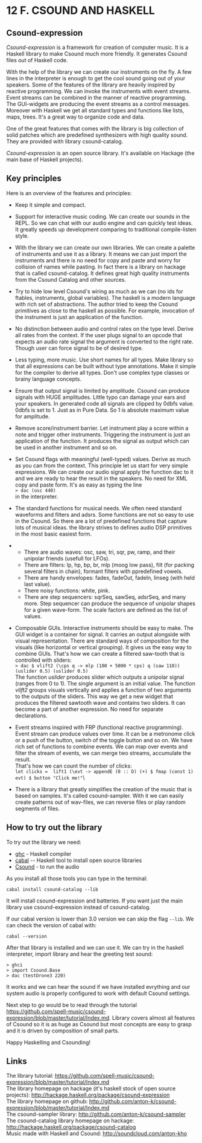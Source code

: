 12 F. CSOUND AND HASKELL
========================

Csound-expression
------------------

*Csound-expression* is a framework for creation of computer music. It is a Haskell library to make Csound much more friendly. It generates Csound files out of Haskell code.

With the help of the library we can create our instruments on the fly. A
few lines in the interpreter is enough to get the cool sound going out
of your speakers. Some of the features of the library are heavily
inspired by reactive programming. We can invoke the instruments with
event streams. Event streams can be combined in the manner of reactive
programming. The GUI-widgets are producing the event streams as a
control messages. Moreover with Haskell we get all standard types and
functions like lists, maps, trees. It's a great way to organize code
and data.

One of the great features that comes with the library is big collection of
solid patches which are predefined synthesizers with high quality sound.
They are provided with library csound-catalog.

*Csound-expression* is an open source library. It's available on Hackage
(the main base of Haskell projects).


Key principles
--------------

Here is an overview of the features and principles:

-   Keep it simple and compact.
-   Support for interactive music coding. We can create our sounds in the REPL.
    So we can chat with our audio engine and can quickly test ideas.
    It greatly speeds up development comparing to traditional compile-listen style.
-   With the library we can create our own libraries. We can create a
    palette  of instruments and use it as a library. It means we can
    just import the instruments and there is no need for copy and paste and worry for
    collision of names while pasting. In fact there is a library on
    hackage that is called csound-catalog. It defines great high quality instruments
    from the Csound Catalog and other sources.
-   Try to hide low level Csound's wiring as much as we can (no ids for
    ftables, instruments, global variables). The haskell is a modern
    language with rich set of abstractions. The author tried to keep the
    Csound primitives as close to the haskell as possible. For example,
    invocation of the instrument is just an application of the function.
-   No distinction between audio and control rates on the type level.
    Derive all rates from the context. If the user plugs signal to an
    opcode that expects an audio rate signal the argument is converted
    to the right rate. Though user can force signal to be of desired type.
-   Less typing, more music. Use short names for all types. Make library
    so that all expressions can be built without type annotations. Make
    it simple for the compiler to derive all types. Don't use complex
    type classes or brainy language concepts.
-   Ensure that output signal is limited by amplitude. Csound can
    produce signals with HUGE amplitudes. Little typo can damage your
    ears and your speakers. In generated code all signals are clipped by
    0dbfs value. 0dbfs is set to 1. Just as in Pure Data. So 1 is
    absolute maximum value for amplitude.
-   Remove score/instrument barrier. Let instrument play a score within
    a note and trigger other instruments. Triggering the instrument is
    just an application of the function. It produces the signal as
    output which can be used in another instrument and so on.
-   Set Csound flags with meaningful (well-typed) values. Derive as much
    as you can from the context. This principle let us start for very
    simple expressions. We can create our audio signal apply the
    function dac to it and we are ready to hear the result in the
    speakers. No need for XML copy and paste form. It's as easy as
    typing the line\
        `> dac (osc 440)`\
    in the interpreter.
-   The standard functions for musical needs. We often need standard
    waveforms and filters and adsrs. Some functions are not so easy to
    use in the Csound. So there are a lot of predefined functions that
    capture lots of musical ideas. the library strives to defines audio
    DSP primitives in the most basic easiest form.
-   -   There are audio waves: osc, saw, tri, sqr, pw, ramp, and their
        unipolar friends (usefull for LFOs).
    -   There are filters: lp, hp, bp, br, mlp (moog low pass), filt
        (for packing several filters in chain), formant filters with
        ppredefined vowels.
    -   There are handy envelopes: fades, fadeOut, fadeIn, linseg (with
        held last value).
    -   There noisy functions: white, pink.
    -   There are step sequencers: sqrSeq, sawSeq, adsrSeq, and many
        more. Step sequencer can produce the sequence of unipolar shapes
        for a given wave-form. The scale factors are defined as the list
        of values.

-   Composable GUIs. Interactive instruments should be easy to make. The
    GUI widget is a container for signal. It carries an output alongside
    with visual representation. There are standard ways of composition
    for the visuals (like horizontal or vertical grouping). It gives us
    the easy way to combine GUIs. That's how we can create a filtered
    saw-tooth that is controlled with sliders:\
    `> dac $ vlift2 (\cps q -> mlp (100 + 5000 * cps) q (saw 110)) (uslider 0.5) (uslider 0.5)`\
    The function *uslider* produces slider which outputs a unipolar
    signal (ranges from 0 to 1). The single argument is an initial
    value. The function *vlift2* groups visuals vertically and applies a
    function of two arguments to the outputs of the sliders. This way we
    get a new widget that produces the filtered sawtooth wave and
    contains two sliders. It can become a part of another expression. No
    need for separate declarations.
-   Event streams inspired with FRP (functional reactive programming).
    Event stream can produce values over time. It can be a metronome
    click or a push of the button, switch of the toggle button and so
    on. We have rich set of functions to combine events. We can map over
    events and filter the stream of events, we can merge two streams,
    accumulate the result.\
    That\'s how we can count the number of clicks:\
    `let clicks =  lift1 (\evt -> appendE (0 :: D) (+) $ fmap (const 1) evt) $ button "Click me!"`\
-   There is a library that greatly simplifies the creation of the music
    that is based on samples. It's called csound-sampler. With it we
    can easily create patterns out of wav-files, we can reverse files or
    play random segments of files.

How to try out the library
-----------------------------

To try out the library we need:

* [ghc](https://www.haskell.org/ghc/) - Haskell compiler
* [cabal](https://www.haskell.org/cabal/) -- Haskell tool to install open source libraries
* [Csound](https://csound.com/) - to run the audio

As you install all those tools you can type in the terminal:

```
cabal install csound-catalog --lib
```

It will install csound-expression and batteries. If you want just the main library
use csound-expression instead of csound-catalog.

If our cabal version is lower than 3.0 version we can skip the flag `--lib`. 
We can check the version of cabal with:

```
cabal --version
```

After that library is installed and we can use it. 
We can try in the haskell interpreter, import library and hear the greeting test sound:

```
> ghci 
> import Csound.Base
> dac (testDrone3 220)
```

It works and we can hear the sound if we have installed evrything
and our system audio is properly configured to work with default Csound settings.

Next step to go would be to read through the tutorial <https://github.com/spell-music/csound-expression/blob/master/tutorial/Index.md>.
Library covers almost all features of Csound so it is as huge as Csound but most
concepts are easy to grasp and it is driven by composition of small parts. 

Happy Haskelling and Csounding!

Links
-----
The library tutorial:
<https://github.com/spell-music/csound-expression/blob/master/tutorial/Index.md>\
The library homepage on hackage (it's haskell stock of open source projects):
<http://hackage.haskell.org/package/csound-expression>\
The library homepage on github:
<http://github.com/anton-k/csound-expression/blob/master/tutorial/Index.md>\
The csound-sampler library: <http://github.com/anton-k/csound-sampler>\
The csound-catalog library homepage on hackage:
<http://hackage.haskell.org/package/csound-catalog>\
Music made with Haskell and Csound: <http://soundcloud.com/anton-kho>
